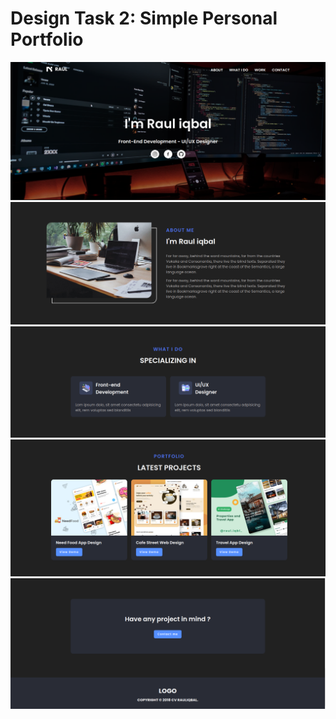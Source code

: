 # Design Task 2: Simple Personal Portfolio


![](README_ASSETS/Design_Task_2_Img1.png)
![](README_ASSETS/Design_Task_2_Img2.png)
![](README_ASSETS/Design_Task_2_Img3.png)
![](README_ASSETS/Design_Task_2_Img4.png)
![](README_ASSETS/Design_Task_2_Img5.png)

